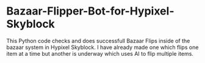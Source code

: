 # Bazaar-Flipper-Bot-for-Hypixel-Skyblock
This Python code checks and does successfull Bazaar Flips inside of the bazaar system in Hypixel Skyblock. I have already made one which flips one item at a time but another is underway which uses AI to flip multiple items.
